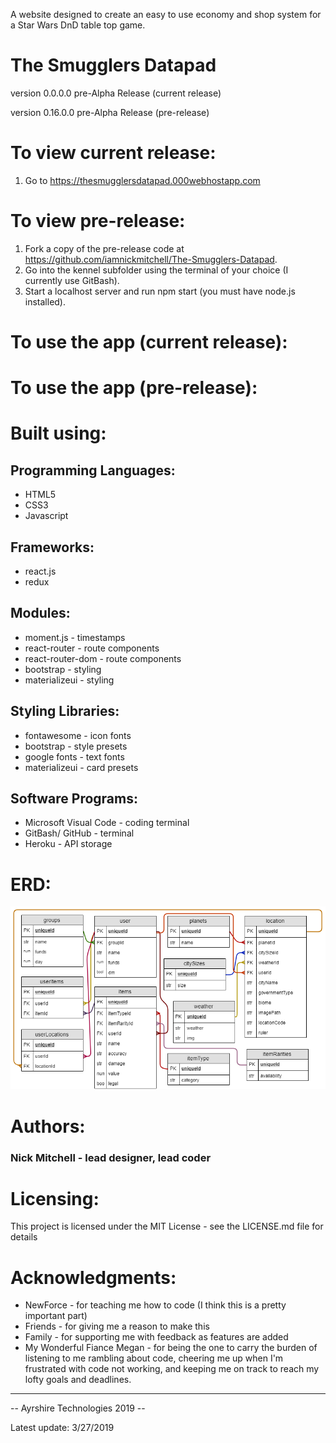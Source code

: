 A website designed to create an easy to use economy and shop system for a Star Wars DnD table top game.

<h1>The Smugglers Datapad</h1>
<p>version 0.0.0.0 pre-Alpha Release (current release)</p>
<p>version 0.16.0.0 pre-Alpha Release (pre-release)</p>


# To view current release:
1) Go to https://thesmugglersdatapad.000webhostapp.com

# To view pre-release:
1) Fork a copy of the pre-release code at https://github.com/iamnickmitchell/The-Smugglers-Datapad.
2) Go into the kennel subfolder using the terminal of your choice (I currently use GitBash).
3) Start a localhost server and run npm start (you must have node.js installed).

# To use the app (current release):

# To use the app (pre-release):


# Built using:
Programming Languages:
----------------
* HTML5
* CSS3
* Javascript

Frameworks:
----------------
* react.js
* redux

Modules:
----------------
* moment.js - timestamps
* react-router - route components
* react-router-dom - route components
* bootstrap - styling
* materializeui - styling

Styling Libraries:
----------------
* fontawesome - icon fonts
* bootstrap - style presets
* google fonts - text fonts
* materializeui - card presets

Software Programs:
----------------
* Microsoft Visual Code - coding terminal
* GitBash/ GitHub - terminal
* Heroku - API storage

# ERD:
![Error: Image not found!](public/Images/README_images/ERD.png)

# Authors:
<h3>Nick Mitchell - lead designer, lead coder<h3>

# Licensing:
This project is licensed under the MIT License - see the LICENSE.md file for details

# Acknowledgments:
* NewForce - for teaching me how to code (I think this is a pretty important part)
* Friends - for giving me a reason to make this
* Family - for supporting me with feedback as features are added
* My Wonderful Fiance Megan - for being the one to carry the burden of listening to me rambling about code, cheering me up when I'm frustrated with code not working, and keeping me on track to reach my lofty goals and deadlines.

-----------
-- Ayrshire Technologies 2019 --

Latest update: 3/27/2019